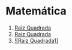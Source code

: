 # Matemática

1. [Raiz Quadrada](https://www.youtube.com/watch?v=T4JOIf5Sj2w)
2. [Raiz Quadrada](https://www.youtube.com/watch?v=7kd_3Ngzggc)
1. [![Raiz Quadrada1]](https://www.youtube.com/watch?v=T4JOIf5Sj2w)